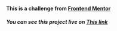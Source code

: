 <h4>This is a challenge from <a href="https://www.frontendmentor.io/challenges/3column-preview-card-component-pH92eAR2-">Frontend Mentor</a></h4>
<h5>You can see this project live on <a target="_blank" href="https://3-column-card-fcc.netlify.app/">This link</a></h5> 
